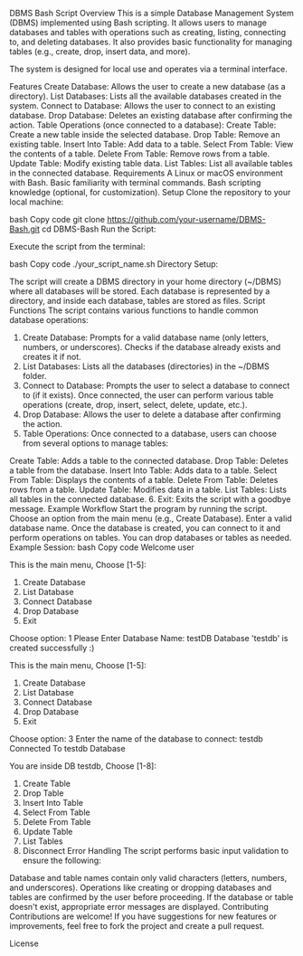 DBMS Bash Script
Overview
This is a simple Database Management System (DBMS) implemented using Bash scripting. It allows users to manage databases and tables with operations such as creating, listing, connecting to, and deleting databases. It also provides basic functionality for managing tables (e.g., create, drop, insert data, and more).

The system is designed for local use and operates via a terminal interface.

Features
Create Database: Allows the user to create a new database (as a directory).
List Databases: Lists all the available databases created in the system.
Connect to Database: Allows the user to connect to an existing database.
Drop Database: Deletes an existing database after confirming the action.
Table Operations (once connected to a database):
Create Table: Create a new table inside the selected database.
Drop Table: Remove an existing table.
Insert Into Table: Add data to a table.
Select From Table: View the contents of a table.
Delete From Table: Remove rows from a table.
Update Table: Modify existing table data.
List Tables: List all available tables in the connected database.
Requirements
A Linux or macOS environment with Bash.
Basic familiarity with terminal commands.
Bash scripting knowledge (optional, for customization).
Setup
Clone the repository to your local machine:

bash
Copy code
git clone https://github.com/your-username/DBMS-Bash.git
cd DBMS-Bash
Run the Script:

Execute the script from the terminal:

bash
Copy code
./your_script_name.sh
Directory Setup:

The script will create a DBMS directory in your home directory (~/DBMS) where all databases will be stored.
Each database is represented by a directory, and inside each database, tables are stored as files.
Script Functions
The script contains various functions to handle common database operations:

1. Create Database:
Prompts for a valid database name (only letters, numbers, or underscores).
Checks if the database already exists and creates it if not.
2. List Databases:
Lists all the databases (directories) in the ~/DBMS folder.
3. Connect to Database:
Prompts the user to select a database to connect to (if it exists).
Once connected, the user can perform various table operations (create, drop, insert, select, delete, update, etc.).
4. Drop Database:
Allows the user to delete a database after confirming the action.
5. Table Operations:
Once connected to a database, users can choose from several options to manage tables:

Create Table: Adds a table to the connected database.
Drop Table: Deletes a table from the database.
Insert Into Table: Adds data to a table.
Select From Table: Displays the contents of a table.
Delete From Table: Deletes rows from a table.
Update Table: Modifies data in a table.
List Tables: Lists all tables in the connected database.
6. Exit:
Exits the script with a goodbye message.
Example Workflow
Start the program by running the script.
Choose an option from the main menu (e.g., Create Database).
Enter a valid database name.
Once the database is created, you can connect to it and perform operations on tables.
You can drop databases or tables as needed.
Example Session:
bash
Copy code
Welcome user

This is the main menu, Choose [1-5]: 
1) Create Database
2) List Database
3) Connect Database
4) Drop Database
5) Exit

Choose option: 1
Please Enter Database Name: testDB
Database 'testdb' is created successfully :)

This is the main menu, Choose [1-5]: 
1) Create Database
2) List Database
3) Connect Database
4) Drop Database
5) Exit

Choose option: 3
Enter the name of the database to connect: testdb
Connected To testdb Database

You are inside DB testdb, Choose [1-8]: 
1) Create Table
2) Drop Table
3) Insert Into Table
4) Select From Table
5) Delete From Table
6) Update Table
7) List Tables
8) Disconnect
Error Handling
The script performs basic input validation to ensure the following:

Database and table names contain only valid characters (letters, numbers, and underscores).
Operations like creating or dropping databases and tables are confirmed by the user before proceeding.
If the database or table doesn't exist, appropriate error messages are displayed.
Contributing
Contributions are welcome! If you have suggestions for new features or improvements, feel free to fork the project and create a pull request.

License
